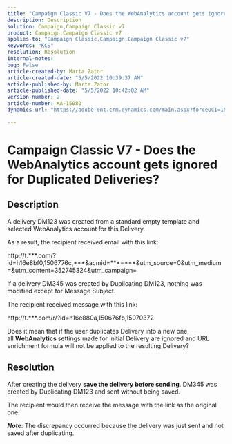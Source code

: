 ```yaml
---
title: "Campaign Classic V7 - Does the WebAnalytics account gets ignored for Duplicated Deliveries?"
description: Description
solution: Campaign,Campaign Classic v7
product: Campaign,Campaign Classic v7
applies-to: "Campaign Classic,Campaign,Campaign Classic v7"
keywords: "KCS"
resolution: Resolution
internal-notes: 
bug: False
article-created-by: Marta Zator
article-created-date: "5/5/2022 10:39:37 AM"
article-published-by: Marta Zator
article-published-date: "5/5/2022 10:42:02 AM"
version-number: 2
article-number: KA-15080
dynamics-url: "https://adobe-ent.crm.dynamics.com/main.aspx?forceUCI=1&pagetype=entityrecord&etn=knowledgearticle&id=caef9fa7-5fcc-ec11-a7b5-6045bd00dbbc"

---
```

# Campaign Classic V7 - Does the WebAnalytics account gets ignored for Duplicated Deliveries?

## Description


A delivery DM123 was created from a standard empty template and selected WebAnalytics account for this Delivery. 

 As a result, the recipient received email with this link:

 http://t.\*\*\*.com/?id=h16e8bf0,1506776c,\*\*\*&acmid=\*\*\*=\*\*\*&utm_source=0&utm_medium=&utm_content=352745324&utm_campaign=

 If a delivery DM345 was created by Duplicating DM123, nothing was modified except for Message Subject.

 The recipient received message with this link:

 http://t.\*\*\*.com/r/?id=h16e880a,150676fb,15070372

 Does it mean that if the user duplicates Delivery into a new one, all <b>WebAnalytics </b>settings made for initial Delivery are ignored and URL enrichment formula will not be applied to the resulting Delivery?


## Resolution


After creating the delivery <b>save the delivery before sending</b>. DM345 was created by Duplicating DM123 and sent without being saved.

​The recipient would then receive the message with the link as the original one.

<b>*Note</b>*: The discrepancy occurred because the delivery was just sent and not saved after duplicating.
